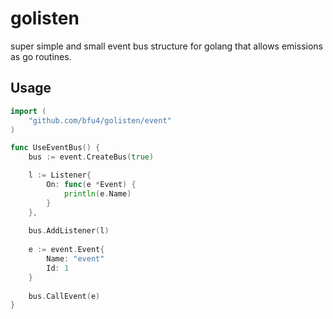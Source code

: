 # golisten

super simple and small event bus structure
for golang that allows emissions as go routines.


## Usage
```go
import (
	"github.com/bfu4/golisten/event"
)

func UseEventBus() {
	bus := event.CreateBus(true)

	l := Listener{
        On: func(e *Event) {
        	println(e.Name)
        }
    },
    
    bus.AddListener(l)
	
	e := event.Event{
		Name: "event"
		Id: 1
    }
    
    bus.CallEvent(e)
}
```